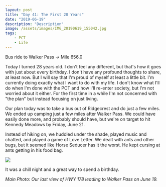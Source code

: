 ```yaml
---
layout: post
title: "Day 41: The First 28 Years"
date: "2019-06-19"
description: "Description"
image: /assets/images/IMG_20190619_155042.jpg
tags:
    - PCT
    - Life
---
```

Bus ride to Walker Pass -> Mile 656.0

Today I turned 28 years old. I don't feel any different, but that's how it goes with just about every birthday. I don't have any profound thoughts to share, at least now. But I will say that I'm proud of myself at least a little bit. I'm currently doing exactly what I want to do with my life. I don't know what I'll do when I'm done with the PCT and how I'll re-enter society, but I'm not worried about it either. For the first time in a while I'm not concerned with "the plan" but instead focusing on just living.

Our plan today was to take a bus out of Ridgecrest and do just a few miles. We ended up camping just a few miles after Walker Pass. We could have easily done more, and probably should have, but we're on target to hit Kennedy Meadows by Friday, June 21. 

Instead of hiking on, we huddled under the shade, played music and chatted, and played a game of Love Letter. We dealt with ants and other bugs, but it seemed like Horse Seducer has it the worst. He kept cursing at ants getting in his food bag.

![](/assets/MVIMG_20190619_185620_1.jpg)

It was a chill night and a great way to spend a birthday.

*Main Photo: Our last view of HWY 178 leading to Walker Pass on June 19.*
